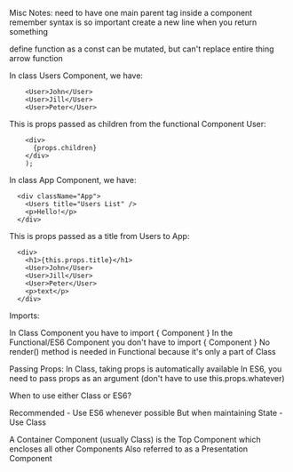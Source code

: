 Misc Notes: 
need to have one main parent tag inside a component
remember syntax is so important
create a new line when you return something

define function as a const
can be mutated, but can't replace entire thing
arrow function

In class Users Component, we have: 

        <User>John</User>
        <User>Jill</User>
        <User>Peter</User>

This is props passed as children from the functional Component User:


        <div>
          {props.children}
        </div>
        );

In class App Component, we have:

      <div className="App">
        <Users title="Users List" />
        <p>Hello!</p>
      </div>

This is props passed as a title from Users to App: 

      <div>
        <h1>{this.props.title}</h1>
        <User>John</User>
        <User>Jill</User>
        <User>Peter</User>
        <p>text</p>
      </div>

Imports:

In Class Component you have to import { Component }
In the Functional/ES6 Component you don't have to import { Component }
No render() method is needed in Functional because it's only a part of Class 

Passing Props: 
In Class, taking props is automatically available 
In ES6, you need to pass props as an argument (don't have to use this.props.whatever)

When to use either Class or ES6?

Recommended - Use ES6 whenever possible 
But when maintaining State - Use Class 

A Container Component (usually Class) is the Top Component which encloses all other Components
Also referred to as a Presentation Component

